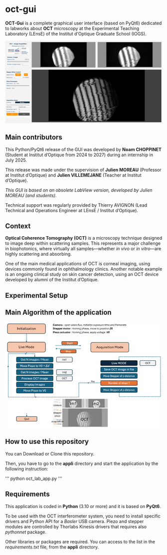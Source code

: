 # oct-gui

**OCT-Gui** is a complete graphical user interface (based on PyQt6) dedicated to labworks about **OCT** microscopy at the Experimental Teaching Laboratory (LEnsE) of the Institut d'Optique Graduate School (IOGS).

![View of the interface](docs/source/_static/images/interface_main.png)

## Main contributors

This Python/PyQt6 release of the GUI was developed by **Noam CHOPPINET** (Student at Institut d’Optique from 2024 to 2027) during an internship in July 2025.

This release was made under the supervision of **Julien MOREAU** (Professor at Institut d’Optique) and **Julien VILLEMEJANE** (Teacher at Institut d’Optique).

*This GUI is based on an obsolete LabView version, developed by Julien MOREAU (and students).*

Technical support was regularly provided by Thierry AVIGNON (Lead Technical and Operations Engineer at LEnsE / Institut d’Optique).




## Context

**Optical Coherence Tomography (OCT)** is a microscopy technique designed to image deep within scattering samples. This represents a major challenge in biophotonics, where virtually all samples—whether *in vivo* or *in vitro*—are highly scattering and absorbing. 

One of the main medical applications of OCT is corneal imaging, using devices commonly found in ophthalmology clinics. Another notable example is an ongoing clinical study on skin cancer detection, using an OCT device developed by alumni of the Institut d’Optique.

## Experimental Setup

## Main Algorithm of the application



![Main algorithm](docs/source/_static/images/oct_main_algo.png)



## How to use this repository

You can Download or Clone this repository.

Then, you have to go to the **appli** directory and start the application by the following instruction:

'''
python oct_lab_app.py
'''

## Requirements

This application is coded in **Python** (3.10 or more) and it is based on **PyQt6**.

To be used with the OCT interferometer system, you need to install specific drivers and Python API for a *Basler* 
USB camera. Piezo and stepper modules are controlled by Thorlabs Kinesis drivers that requires also *pythonnet* package.

Other libraries or packages are required. You can access to the list in the *requirements.txt* file, from the **appli** directory.